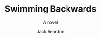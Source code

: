 ---
title: Swimming Backwards
subtitle: A novel
author: Jack Reardon
identifier:
- scheme: ISBN-10
text: 1111111111111
publisher: Evolutesix
rights: © 2021 Jack Reardon
lang: en-US
---